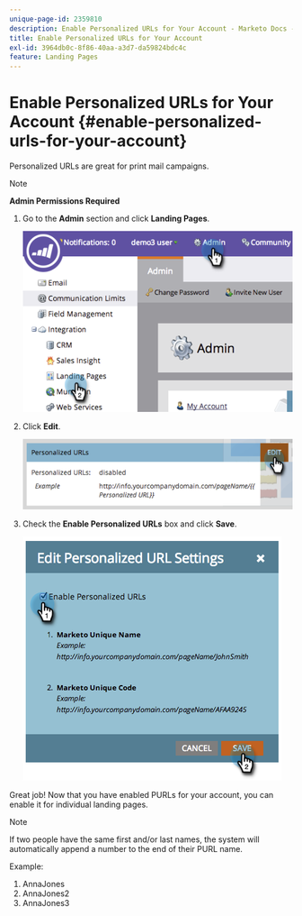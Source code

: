 ```yaml
---
unique-page-id: 2359810
description: Enable Personalized URLs for Your Account - Marketo Docs - Product Documentation
title: Enable Personalized URLs for Your Account
exl-id: 3964db0c-8f86-40aa-a3d7-da59824bdc4c
feature: Landing Pages
---
```

# Enable Personalized URLs for Your Account {#enable-personalized-urls-for-your-account}

Personalized URLs are great for print mail campaigns.

>[!NOTE]
>
>**Admin Permissions Required**

1. Go to the **Admin** section and click **Landing Pages**.

   ![](assets/image2014-9-18-13-3a29-3a49.png)

1. Click **Edit**.

   ![](assets/image2014-9-18-13-3a29-3a58.png)

1. Check the **Enable Personalized URLs** box and click **Save**.

   ![](assets/image2014-9-18-13-3a30-3a6.png)

Great job! Now that you have enabled PURLs for your account, you can enable it for individual landing pages.

>[!NOTE]
>
>If two people have the same first and/or last names, the system will automatically append a number to the end of their PURL name.
>
>Example:
>
>1. AnnaJones
>1. AnnaJones2
>1. AnnaJones3
